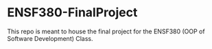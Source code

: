 # ENSF380-FinalProject

This repo is meant to house the final project for the ENSF380 (OOP of Software Development) Class.
